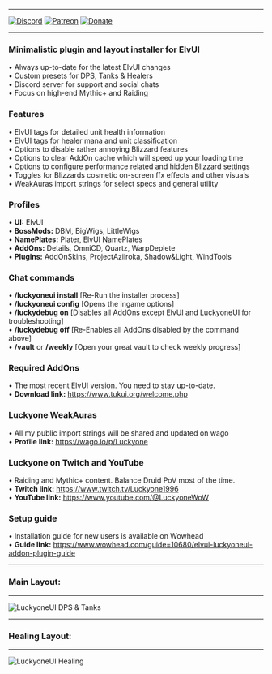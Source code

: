 ***
[![Discord](https://img.shields.io/discord/713882063169781870?label=Discord)](https://discord.gg/xRY4bwA) [![Patreon](https://img.shields.io/badge/Support-Patreon-orange)](https://www.patreon.com/luckyone) [![Donate](https://img.shields.io/badge/Support-Donate-blue)](https://streamlabs.com/luckyone1996/tip)  
***

### **Minimalistic plugin and layout installer for ElvUI**  
• Always up-to-date for the latest ElvUI changes  
• Custom presets for DPS, Tanks & Healers  
• Discord server for support and social chats  
• Focus on high-end Mythic+ and Raiding  

### **Features**  
• ElvUI tags for detailed unit health information  
• ElvUI tags for healer mana and unit classification  
• Options to disable rather annoying Blizzard features  
• Options to clear AddOn cache which will speed up your loading time  
• Options to configure performance related and hidden Blizzard settings  
• Toggles for Blizzards cosmetic on-screen ffx effects and other visuals  
• WeakAuras import strings for select specs and general utility  

### **Profiles**  
• **UI:** ElvUI  
• **BossMods:** DBM, BigWigs, LittleWigs  
• **NamePlates:** Plater, ElvUI NamePlates  
• **AddOns:** Details, OmniCD, Quartz, WarpDeplete  
• **Plugins:** AddOnSkins, ProjectAzilroka, Shadow&Light, WindTools  

### **Chat commands**  
• **/luckyoneui install** [Re-Run the installer process]  
• **/luckyoneui config** [Opens the ingame options]  
• **/luckydebug on** [Disables all AddOns except ElvUI and LuckyoneUI for troubleshooting]  
• **/luckydebug off** [Re-Enables all AddOns disabled by the command above]  
• **/vault** or **/weekly** [Open your great vault to check weekly progress]  

### **Required AddOns**  
• The most recent ElvUI version. You need to stay up-to-date.  
• **Download link:** https://www.tukui.org/welcome.php  

### **Luckyone WeakAuras**  
• All my public import strings will be shared and updated on wago  
• **Profile link:** https://wago.io/p/Luckyone  

### **Luckyone on Twitch and YouTube**  
• Raiding and Mythic+ content. Balance Druid PoV most of the time.  
• **Twitch link:** https://www.twitch.tv/Luckyone1996  
• **YouTube link:** https://www.youtube.com/@LuckyoneWoW  

### **Setup guide**  
• Installation guide for new users is available on Wowhead  
• **Guide link:** https://www.wowhead.com/guide=10680/elvui-luckyoneui-addon-plugin-guide  

***
### **Main Layout:**  
***
![LuckyoneUI DPS & Tanks](https://i.imgur.com/8rZTbuC.jpg)  
***
### **Healing Layout:**  
***
![LuckyoneUI Healing](https://i.imgur.com/bJlcS8C.jpg)  